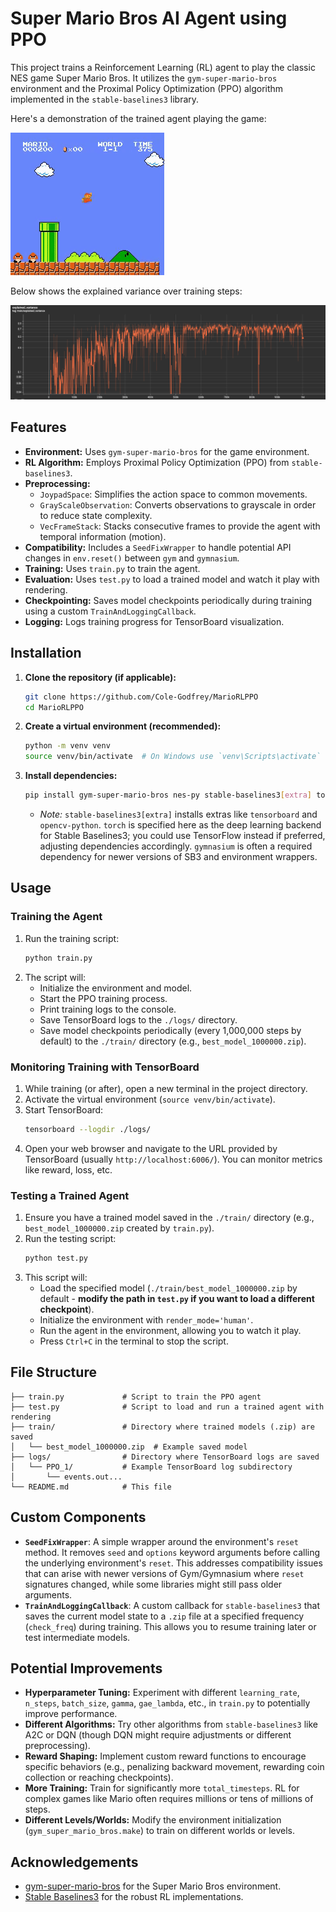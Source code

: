 # Super Mario Bros AI Agent using PPO

This project trains a Reinforcement Learning (RL) agent to play the classic NES game Super Mario Bros. It utilizes the `gym-super-mario-bros` environment and the Proximal Policy Optimization (PPO) algorithm implemented in the `stable-baselines3` library.

Here's a demonstration of the trained agent playing the game:

![Mario Agent Playing](./gameplay.gif)

Below shows the explained variance over training steps:

![Training Progress](./explained_variance.png)

## Features

* **Environment:** Uses `gym-super-mario-bros` for the game environment.
* **RL Algorithm:** Employs Proximal Policy Optimization (PPO) from `stable-baselines3`.
* **Preprocessing:**
    * `JoypadSpace`: Simplifies the action space to common movements.
    * `GrayScaleObservation`: Converts observations to grayscale in order to reduce state complexity.
    * `VecFrameStack`: Stacks consecutive frames to provide the agent with temporal information (motion).
* **Compatibility:** Includes a `SeedFixWrapper` to handle potential API changes in `env.reset()` between `gym` and `gymnasium`.
* **Training:** Uses `train.py` to train the agent.
* **Evaluation:** Uses `test.py` to load a trained model and watch it play with rendering.
* **Checkpointing:** Saves model checkpoints periodically during training using a custom `TrainAndLoggingCallback`.
* **Logging:** Logs training progress for TensorBoard visualization.

## Installation

1.  **Clone the repository (if applicable):**
    ```bash
    git clone https://github.com/Cole-Godfrey/MarioRLPPO
    cd MarioRLPPO
    ```

2.  **Create a virtual environment (recommended):**
    ```bash
    python -m venv venv
    source venv/bin/activate  # On Windows use `venv\Scripts\activate`
    ```

3.  **Install dependencies:**
    ```bash
    pip install gym-super-mario-bros nes-py stable-baselines3[extra] torch gymnasium
    ```
    * *Note:* `stable-baselines3[extra]` installs extras like `tensorboard` and `opencv-python`. `torch` is specified here as the deep learning backend for Stable Baselines3; you could use TensorFlow instead if preferred, adjusting dependencies accordingly. `gymnasium` is often a required dependency for newer versions of SB3 and environment wrappers.

## Usage

### Training the Agent

1.  Run the training script:
    ```bash
    python train.py
    ```
2.  The script will:
    * Initialize the environment and model.
    * Start the PPO training process.
    * Print training logs to the console.
    * Save TensorBoard logs to the `./logs/` directory.
    * Save model checkpoints periodically (every 1,000,000 steps by default) to the `./train/` directory (e.g., `best_model_1000000.zip`).

### Monitoring Training with TensorBoard

1.  While training (or after), open a new terminal in the project directory.
2.  Activate the virtual environment (`source venv/bin/activate`).
3.  Start TensorBoard:
    ```bash
    tensorboard --logdir ./logs/
    ```
4.  Open your web browser and navigate to the URL provided by TensorBoard (usually `http://localhost:6006/`). You can monitor metrics like reward, loss, etc.

### Testing a Trained Agent

1.  Ensure you have a trained model saved in the `./train/` directory (e.g., `best_model_1000000.zip` created by `train.py`).
2.  Run the testing script:
    ```bash
    python test.py
    ```
3.  This script will:
    * Load the specified model (`./train/best_model_1000000.zip` by default - **modify the path in `test.py` if you want to load a different checkpoint**).
    * Initialize the environment with `render_mode='human'`.
    * Run the agent in the environment, allowing you to watch it play.
    * Press `Ctrl+C` in the terminal to stop the script.

## File Structure
```
├── train.py             # Script to train the PPO agent
├── test.py              # Script to load and run a trained agent with rendering
├── train/               # Directory where trained models (.zip) are saved
│   └── best_model_1000000.zip  # Example saved model
├── logs/                # Directory where TensorBoard logs are saved
│   └── PPO_1/           # Example TensorBoard log subdirectory
│       └── events.out...
└── README.md            # This file
```

## Custom Components

* **`SeedFixWrapper`**: A simple wrapper around the environment's `reset` method. It removes `seed` and `options` keyword arguments before calling the underlying environment's `reset`. This addresses compatibility issues that can arise with newer versions of Gym/Gymnasium where `reset` signatures changed, while some libraries might still pass older arguments.
* **`TrainAndLoggingCallback`**: A custom callback for `stable-baselines3` that saves the current model state to a `.zip` file at a specified frequency (`check_freq`) during training. This allows you to resume training later or test intermediate models.

## Potential Improvements

* **Hyperparameter Tuning:** Experiment with different `learning_rate`, `n_steps`, `batch_size`, `gamma`, `gae_lambda`, etc., in `train.py` to potentially improve performance.
* **Different Algorithms:** Try other algorithms from `stable-baselines3` like A2C or DQN (though DQN might require adjustments or different preprocessing).
* **Reward Shaping:** Implement custom reward functions to encourage specific behaviors (e.g., penalizing backward movement, rewarding coin collection or reaching checkpoints).
* **More Training:** Train for significantly more `total_timesteps`. RL for complex games like Mario often requires millions or tens of millions of steps.
* **Different Levels/Worlds:** Modify the environment initialization (`gym_super_mario_bros.make`) to train on different worlds or levels.

## Acknowledgements

* [gym-super-mario-bros](https://github.com/Kautenja/gym-super-mario-bros) for the Super Mario Bros environment.
* [Stable Baselines3](https://github.com/DLR-RM/stable-baselines3) for the robust RL implementations.